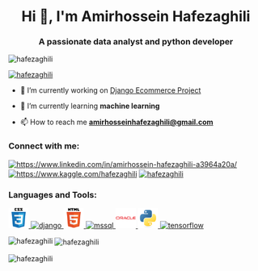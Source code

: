 <h1 align="center">Hi 👋, I'm Amirhossein Hafezaghili</h1>
<h3 align="center">A passionate data analyst and python developer</h3>

<p align="left"> <img src="https://komarev.com/ghpvc/?username=hafezaghili&label=Profile%20views&color=0e75b6&style=flat" alt="hafezaghili" /> </p>

<p align="left"> <a href="https://github.com/ryo-ma/github-profile-trophy"><img src="https://github-profile-trophy.vercel.app/?username=hafezaghili" alt="hafezaghili" /></a> </p>

- 🔭 I’m currently working on [Django Ecommerce Project](https://github.com/HafezAghili/django-ecommerce-project)

- 🌱 I’m currently learning **machine learning**

- 📫 How to reach me **amirhosseinhafezaghili@gmail.com**

<h3 align="left">Connect with me:</h3>
<p align="left">
<a href="https://linkedin.com/in/https://www.linkedin.com/in/amirhossein-hafezaghili-a3964a20a/" target="blank"><img align="center" src="https://raw.githubusercontent.com/rahuldkjain/github-profile-readme-generator/master/src/images/icons/Social/linked-in-alt.svg" alt="https://www.linkedin.com/in/amirhossein-hafezaghili-a3964a20a/" height="30" width="40" /></a>
<a href="https://kaggle.com/https://www.kaggle.com/hafezaghili" target="blank"><img align="center" src="https://raw.githubusercontent.com/rahuldkjain/github-profile-readme-generator/master/src/images/icons/Social/kaggle.svg" alt="https://www.kaggle.com/hafezaghili" height="30" width="40" /></a>
<a href="https://instagram.com/hafezaghili" target="blank"><img align="center" src="https://raw.githubusercontent.com/rahuldkjain/github-profile-readme-generator/master/src/images/icons/Social/instagram.svg" alt="hafezaghili" height="30" width="40" /></a>
</p>

<h3 align="left">Languages and Tools:</h3>
<p align="left"> <a href="https://www.w3schools.com/css/" target="_blank" rel="noreferrer"> <img src="https://raw.githubusercontent.com/devicons/devicon/master/icons/css3/css3-original-wordmark.svg" alt="css3" width="40" height="40"/> </a> <a href="https://www.djangoproject.com/" target="_blank" rel="noreferrer"> <img src="https://cdn.worldvectorlogo.com/logos/django.svg" alt="django" width="40" height="40"/> </a> <a href="https://www.w3.org/html/" target="_blank" rel="noreferrer"> <img src="https://raw.githubusercontent.com/devicons/devicon/master/icons/html5/html5-original-wordmark.svg" alt="html5" width="40" height="40"/> </a> <a href="https://www.microsoft.com/en-us/sql-server" target="_blank" rel="noreferrer"> <img src="https://www.svgrepo.com/show/303229/microsoft-sql-server-logo.svg" alt="mssql" width="40" height="40"/> </a> <a href="https://www.oracle.com/" target="_blank" rel="noreferrer"> <img src="https://raw.githubusercontent.com/devicons/devicon/master/icons/oracle/oracle-original.svg" alt="oracle" width="40" height="40"/> </a> <a href="https://www.python.org" target="_blank" rel="noreferrer"> <img src="https://raw.githubusercontent.com/devicons/devicon/master/icons/python/python-original.svg" alt="python" width="40" height="40"/> </a> <a href="https://www.tensorflow.org" target="_blank" rel="noreferrer"> <img src="https://www.vectorlogo.zone/logos/tensorflow/tensorflow-icon.svg" alt="tensorflow" width="40" height="40"/> </a> </p>

<p><img align="left" src="https://github-readme-stats.vercel.app/api/top-langs?username=hafezaghili&show_icons=true&locale=en&layout=compact" alt="hafezaghili" /></p>

<p>&nbsp;<img align="center" src="https://github-readme-stats.vercel.app/api?username=hafezaghili&show_icons=true&locale=en" alt="hafezaghili" /></p>

<p><img align="center" src="https://github-readme-streak-stats.herokuapp.com/?user=hafezaghili&" alt="hafezaghili" /></p>
